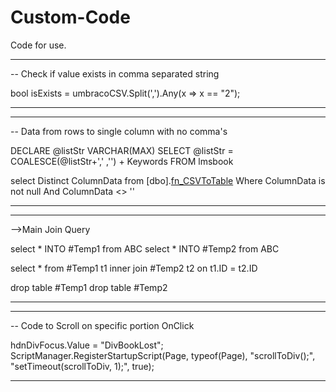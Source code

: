 # Custom-Code
Code for use.


----------------------------------------------------------------------
-- Check if value exists in comma separated string


bool isExists = umbracoCSV.Split(',').Any(x => x == "2");


----------------------------------------------------------------------


----------------------------------------------------------------------
-- Data from rows to single column with no comma's



DECLARE @listStr VARCHAR(MAX)
SELECT @listStr = COALESCE(@listStr+',' ,'') + Keywords
FROM lmsbook

select Distinct ColumnData from [dbo].[fn_CSVToTable](@listStr) Where ColumnData is not null And ColumnData <> ''



----------------------------------------------------------------------

--------------------------------------------------------------------------------------------------------------------------------
-->Main Join Query

select * INTO #Temp1 from ABC
select * INTO #Temp2 from ABC

select * 
from #Temp1 t1
inner join #Temp2 t2 on t1.ID = t2.ID

drop table #Temp1 
drop table #Temp2


--------------------------------------------------------------------------------------------------------------------------------

----------------------------------------------------------------------
-- Code to Scroll on specific portion OnClick

<script>
    function scrollToDiv() {

        if ($get('<%= hdnDivFocus.ClientID %>').value == "DivBookLost")
        {
            document.getElementById('<%= DivBookLost.ClientID %>').scrollIntoView();
        }
        else if ($get('<%= hdnDivFocus.ClientID %>').value == "DivPendingBooks")
        {
            document.getElementById('<%= DivPendingBooks.ClientID %>').scrollIntoView();
        }
        else if ($get('<%= hdnDivFocus.ClientID %>').value == "DivReturnBooks")
        {
            document.getElementById('<%= DivReturnBooks.ClientID %>').scrollIntoView();
        }

    }
</script>

hdnDivFocus.Value = "DivBookLost";
ScriptManager.RegisterStartupScript(Page, typeof(Page), "scrollToDiv();", "setTimeout(scrollToDiv, 1);", true);

----------------------------------------------------------------------
